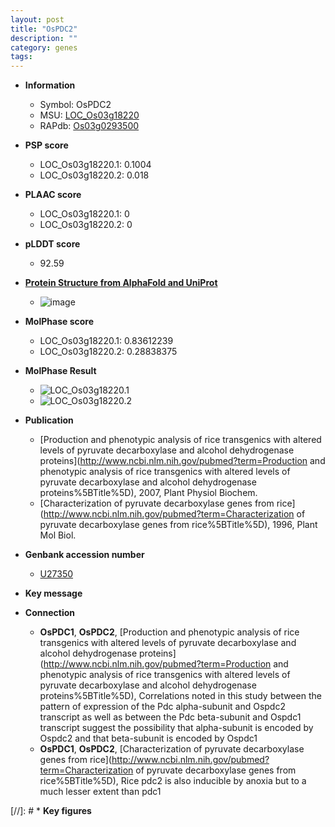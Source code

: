```yaml
---
layout: post
title: "OsPDC2"
description: ""
category: genes
tags: 
---
```


* **Information**  
    + Symbol: OsPDC2  
    + MSU: [LOC_Os03g18220](http://rice.plantbiology.msu.edu/cgi-bin/ORF_infopage.cgi?orf=LOC_Os03g18220)  
    + RAPdb: [Os03g0293500](http://rapdb.dna.affrc.go.jp/viewer/gbrowse_details/irgsp1?name=Os03g0293500)  

* **PSP score**  
    + LOC_Os03g18220.1: 0.1004 
    + LOC_Os03g18220.2: 0.018 

* **PLAAC score**  
    + LOC_Os03g18220.1: 0 
    + LOC_Os03g18220.2: 0 

* **pLDDT score**
    + 92.59

* **[Protein Structure from AlphaFold and UniProt](https://www.uniprot.org/uniprotkb/Q10MW3/entry#structure)**
    + ![image](https://ricepsp.github.io/images/Q1/AF-Q10MW3-F1.png)

* **MolPhase score**
    + LOC_Os03g18220.1: 0.83612239
    + LOC_Os03g18220.2: 0.28838375

* **MolPhase Result**
    + ![LOC_Os03g18220.1](https://304243504.github.io/Pictures/LOC_Os03g/LOC_Os03g18220.1.png)
    + ![LOC_Os03g18220.2](https://304243504.github.io/Pictures/LOC_Os03g/LOC_Os03g18220.2.png)

* **Publication**  
    + [Production and phenotypic analysis of rice transgenics with altered levels of pyruvate decarboxylase and alcohol dehydrogenase proteins](http://www.ncbi.nlm.nih.gov/pubmed?term=Production and phenotypic analysis of rice transgenics with altered levels of pyruvate decarboxylase and alcohol dehydrogenase proteins%5BTitle%5D), 2007, Plant Physiol Biochem.
    + [Characterization of pyruvate decarboxylase genes from rice](http://www.ncbi.nlm.nih.gov/pubmed?term=Characterization of pyruvate decarboxylase genes from rice%5BTitle%5D), 1996, Plant Mol Biol.

* **Genbank accession number**  
    + [U27350](http://www.ncbi.nlm.nih.gov/nuccore/U27350)

* **Key message**  

* **Connection**  
    + __OsPDC1__, __OsPDC2__, [Production and phenotypic analysis of rice transgenics with altered levels of pyruvate decarboxylase and alcohol dehydrogenase proteins](http://www.ncbi.nlm.nih.gov/pubmed?term=Production and phenotypic analysis of rice transgenics with altered levels of pyruvate decarboxylase and alcohol dehydrogenase proteins%5BTitle%5D), Correlations noted in this study between the pattern of expression of the Pdc alpha-subunit and Ospdc2 transcript as well as between the Pdc beta-subunit and Ospdc1 transcript suggest the possibility that alpha-subunit is encoded by Ospdc2 and that beta-subunit is encoded by Ospdc1
    + __OsPDC1__, __OsPDC2__, [Characterization of pyruvate decarboxylase genes from rice](http://www.ncbi.nlm.nih.gov/pubmed?term=Characterization of pyruvate decarboxylase genes from rice%5BTitle%5D), Rice pdc2 is also inducible by anoxia but to a much lesser extent than pdc1

[//]: # * **Key figures**  


